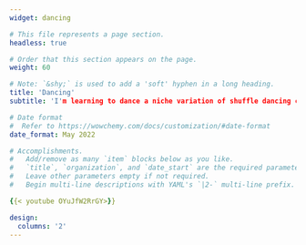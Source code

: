 ```yaml
---
widget: dancing

# This file represents a page section.
headless: true

# Order that this section appears on the page.
weight: 60

# Note: `&shy;` is used to add a 'soft' hyphen in a long heading.
title: 'Dancing'
subtitle: 'I'm learning to dance a niche variation of shuffle dancing called neo swing. I am also the founding President of my uni's Shuffle Dancing Club. I post my best videos in this site.'

# Date format
#  Refer to https://wowchemy.com/docs/customization/#date-format
date_format: May 2022

# Accomplishments.
#   Add/remove as many `item` blocks below as you like.
#   `title`, `organization`, and `date_start` are the required parameters.
#   Leave other parameters empty if not required.
#   Begin multi-line descriptions with YAML's `|2-` multi-line prefix.

{{< youtube OYuJfW2RrGY>}}

design:
  columns: '2'
---
```

